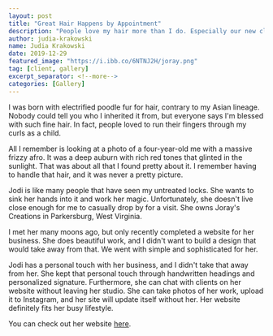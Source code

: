 ```yaml
---
layout: post
title: "Great Hair Happens by Appointment"
description: "People love my hair more than I do. Especially our new client, a cosmologist named Jodi."
author: judia-krakowski
name: Judia Krakowski
date: 2019-12-29 
featured_image: "https://i.ibb.co/6NTNJ2H/joray.png"
tag: [client, gallery]
excerpt_separator: <!--more-->
categories: [Gallery]
---
```


I was born with electrified poodle fur for hair, contrary to my Asian lineage. Nobody could tell you who I inherited it from, but everyone says I'm blessed with such fine hair. In fact, people loved to run their fingers through my curls as a child. 

<!--more-->

All I remember is looking at a photo of a four-year-old me with a massive frizzy afro. It was a deep auburn with rich red tones that glinted in the sunlight. That was about all that I found pretty about it. I remember having to handle that hair, and it was never a pretty picture. 

Jodi is like many people that have seen my untreated locks. She wants to sink her hands into it and work her magic. Unfortunately, she doesn't live close enough for me to casually drop by for a visit. She owns Joray's Creations in Parkersburg, West Virginia. 

I met her many moons ago, but only recently completed a website for her business. She does beautiful work, and I didn't want to build a design that would take away from that. We went with simple and sophisticated for her.

Jodi has a personal touch with her business, and I didn't take that away from her. She kept that personal touch through handwritten headings and personalized signature. Furthermore, she can chat with clients on her website without leaving her studio. She can take photos of her work, upload it to Instagram, and her site will update itself without her. Her website definitely fits her busy lifestyle.

You can check out her website [here]. 

[here]: https://www.joraycreations.com